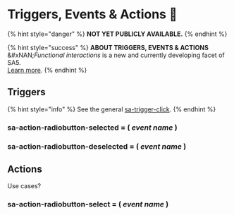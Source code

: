 # Triggers, Events & Actions 🧪

{% hint style="danger" %}
**NOT YET PUBLICLY AVAILABLE.**&#x20;
{% endhint %}

{% hint style="success" %}
**ABOUT TRIGGERS, EVENTS & ACTIONS** \
&#xNAN;_&#x46;unctional interactions_ is a new and currently developing facet of SA5. \
[Learn more](../../overview/events/). &#x20;
{% endhint %}

## Triggers&#x20;

{% hint style="info" %}
See the general [sa-trigger-click](../../overview/events/triggers/click-triggers.md).&#x20;
{% endhint %}

### sa-action-radiobutton-selected = ( _event name_ )&#x20;



### sa-action-radiobutton-deselected = ( _event name_ )&#x20;



## Actions&#x20;

Use cases?&#x20;

### sa-action-radiobutton-select = ( _event name_ )&#x20;









